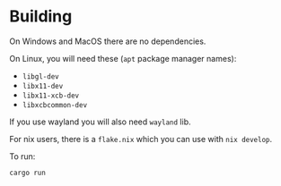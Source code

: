 # Building

On Windows and MacOS there are no dependencies.

On Linux, you will need these (`apt` package manager names):

- `libgl-dev`
- `libx11-dev`
- `libx11-xcb-dev`
- `libxcbcommon-dev`

If you use wayland you will also need `wayland` lib.

For nix users, there is a `flake.nix` which you can use with `nix develop`.

To run:

```sh
cargo run
```
